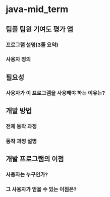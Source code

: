 # java-mid_term
## 팀플 팀원 기여도 평가 앱
### 프로그램 설명(3줄 요약)
### 사용자 정의

## 필요성
### 사용자가 이 프로그램을 사용해야 하는 이유는?

## 개발 방법
### 전체 동작 과정
### 동작 과정 설명

## 개발 프로그램의 이점
### 사용자는 누구인가?
### 그 사용자가 얻을 수 있는 이점은?

